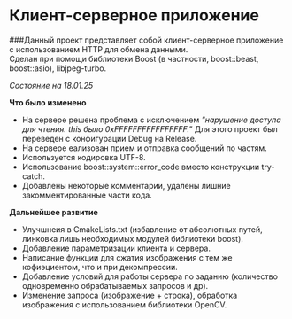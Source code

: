 # Клиент-серверное приложение

###Данный проект представляет собой клиент-серверное приложение с использованием HTTP для обмена данными.<br>Сделан при помощи библиотеки Boost (в частности, boost::beast, boost::asio), libjpeg-turbo.

_Состояние на 18.01.25_

__Что было изменено__
- На сервере решена проблема с исключением _"нарушение доступа для чтения. this было 0xFFFFFFFFFFFFFFFF."_ Для этого проект был переведен с конфигурации Debug на Release.
- На сервере еализован прием и отправка сообщений по частям.
- Используется кодировка UTF-8.
- Использование boost::system::error_code вместо конструкции try-catch.
- Добавлены некоторые комментарии, удалены лишние закомментированные части кода.

__Дальнейшее развитие__
- Улучшнеия в CmakeLists.txt (избавление от абсолютных путей, линковка лишь необходимых модулей библиотеки boost).
- Добавление параметризации клиента и сервера.
- Написание функции для сжатия изображения с тем же кофиэциентом, что и при декомпрессии.
- Добавление условий для работы сервера по заданию (количество одновременно обрабатываемых запросов и др).
- Изменение запроса (изображение + строка), обработка изображения с использованием библиотеки OpenCV.